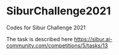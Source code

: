 # SiburChallenge2021
Codes for Sibur Challenge 2021

The task is described here https://sibur.ai-community.com/competitions/5/tasks/13